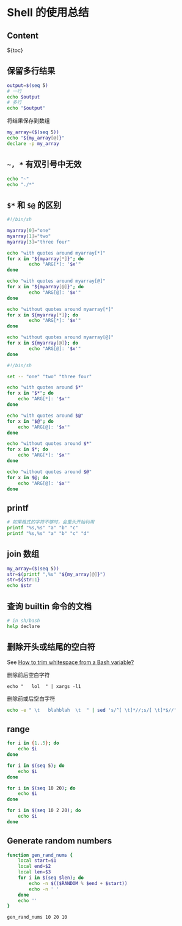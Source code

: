 # Shell 的使用总结

## Content

${toc}

## 保留多行结果

```sh
output=$(seq 5)
# 一行
echo $output
# 多行
echo "$output"
```

将结果保存到数组

```sh
my_array=($(seq 5))
echo "${my_array[@]}"
declare -p my_array
```

## `~, *` 有双引号中无效

```sh
echo "~"
echo "./*"
```

## `$*` 和 `$@` 的区别

```sh
#!/bin/sh

myarray[0]="one"
myarray[1]="two"
myarray[3]="three four"

echo "with quotes around myarray[*]"
for x in "${myarray[*]}"; do
        echo "ARG[*]: '$x'"
done

echo "with quotes around myarray[@]"
for x in "${myarray[@]}"; do
        echo "ARG[@]: '$x'"
done

echo "without quotes around myarray[*]"
for x in ${myarray[*]}; do
        echo "ARG[*]: '$x'"
done

echo "without quotes around myarray[@]"
for x in ${myarray[@]}; do
        echo "ARG[@]: '$x'"
done
```

```sh
#!/bin/sh

set -- "one" "two" "three four"

echo "with quotes around $*"
for x in "$*"; do
    echo "ARG[*]: '$x'"
done

echo "with quotes around $@"
for x in "$@"; do
    echo "ARG[@]: '$x'"
done

echo "without quotes around $*"
for x in $*; do
    echo "ARG[*]: '$x'"
done

echo "without quotes around $@"
for x in $@; do
    echo "ARG[@]: '$x'"
done
```

## printf

```sh
# 如果格式的字符不够时，会重头开始利用
printf "%s,%s" "a" "b" "c"
printf "%s,%s" "a" "b" "c" "d"
```

## join 数组

```sh
my_array=($(seq 5))
str=$(printf ",%s" "${my_array[@]}")
str=${str:1}
echo $str
```

## 查询 builtin 命令的文档

```sh
# in sh/bash
help declare
```

## 删除开头或结尾的空白符

See [How to trim whitespace from a Bash variable?](https://stackoverflow.com/questions/369758/how-to-trim-whitespace-from-a-bash-variable)

删除前后空白字符

```
echo "   lol  " | xargs -l1
```

删除前或后空白字符

```sh
echo -e " \t   blahblah  \t  " | sed 's/^[ \t]*//;s/[ \t]*$//'
```

## range

```sh
for i in {1..5}; do
    echo $i
done

for i in $(seq 5); do
    echo $i
done

for i in $(seq 10 20); do
    echo $i
done

for i in $(seq 10 2 20); do
    echo $i
done
```

## Generate random numbers

```sh
function gen_rand_nums {
    local start=$1
    local end=$2
    local len=$3
    for i in $(seq $len); do
        echo -n $(($RANDOM % $end + $start))
        echo -n ' '
    done
    echo ''
}

gen_rand_nums 10 20 10
```
